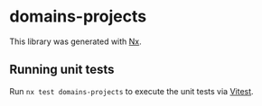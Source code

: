 # domains-projects

This library was generated with [Nx](https://nx.dev).

## Running unit tests

Run `nx test domains-projects` to execute the unit tests via [Vitest](https://vitest.dev/).
